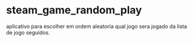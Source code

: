 # steam_game_random_play
aplicativo para escolher em ordem aleatoria qual jogo sera jogado da lista de jogo seguidos.
